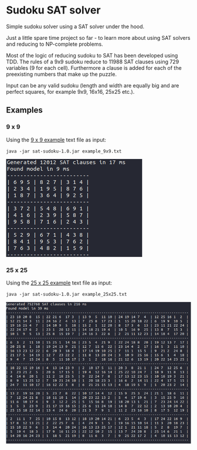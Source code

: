 # Sudoku SAT solver

Simple sudoku solver using a SAT solver under the hood. 

Just a little spare time project so far - to learn more about using SAT solvers and reducing to NP-complete problems.

Most of the logic of reducing sudoku to SAT has been developed using TDD. The rules of a 9x9 sudoku reduce to 11988 SAT clauses using 729 variables (9 for each cell). Furthermore a clause is added for each of the preexisting numbers that make up the puzzle.  

Input can be any valid sudoku (length and width are equally big and are perfect squares, for example 9x9, 16x16, 25x25 etc.).

## Examples
### 9 x 9
Using the [9 x 9 example](example_9x9.txt) text file as input:
```
java -jar sat-sudoku-1.0.jar example_9x9.txt
```
![example](example_9x9.png)
### 25 x 25 
Using the [25 x 25 example](example_25x25.txt) text file as input:
```
java -jar sat-sudoku-1.0.jar example_25x25.txt
```
![example](example_25x25.png)
